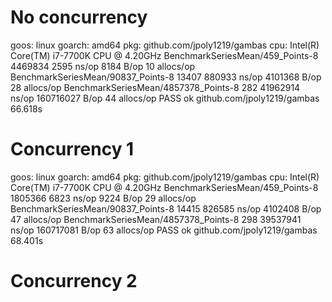 # No concurrency

goos: linux
goarch: amd64
pkg: github.com/jpoly1219/gambas
cpu: Intel(R) Core(TM) i7-7700K CPU @ 4.20GHz
BenchmarkSeriesMean/459_Points-8                 4469834              2595 ns/op            8184 B/op         10 allocs/op
BenchmarkSeriesMean/90837_Points-8                 13407            880933 ns/op         4101368 B/op         28 allocs/op
BenchmarkSeriesMean/4857378_Points-8                 282          41962914 ns/op        160716027 B/op        44 allocs/op
PASS
ok      github.com/jpoly1219/gambas     66.618s

# Concurrency 1

goos: linux
goarch: amd64
pkg: github.com/jpoly1219/gambas
cpu: Intel(R) Core(TM) i7-7700K CPU @ 4.20GHz
BenchmarkSeriesMean/459_Points-8                 1805366              6823 ns/op            9224 B/op         29 allocs/op
BenchmarkSeriesMean/90837_Points-8                 14415            826585 ns/op         4102408 B/op         47 allocs/op
BenchmarkSeriesMean/4857378_Points-8                 298          39537941 ns/op        160717081 B/op        63 allocs/op
PASS
ok      github.com/jpoly1219/gambas     68.401s

# Concurrency 2